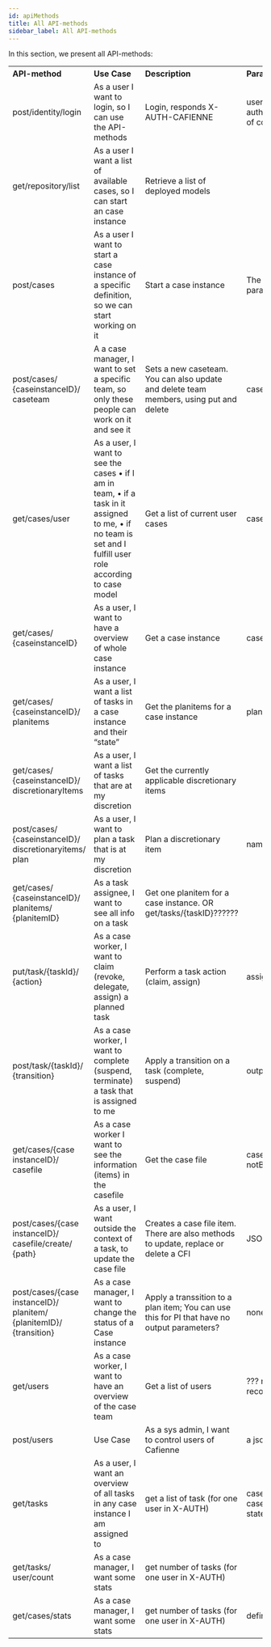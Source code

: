 ```yaml
---
id: apiMethods
title: All API-methods
sidebar_label: All API-methods
---
```


In this section, we present all API-methods:

<table>
  <tr>
    <th style="text-align:left;">API-method</th>
    <th style="text-align:left;">Use Case</th>
    <th style="text-align:left;">Description</th>
    <th style="text-align:left;">Parameters, body</th>
  </tr>
  <tr>
    <td style="text-align:left;">post/identity/login</td>
    <td style="text-align:left;">As a user I want to login, so I can use the API-methods</td>
    <td style="text-align:left;">Login, responds X-AUTH-CAFIENNE</td>
    <td style="text-align:left;">username, password; authentication not needed of course</td>
  </tr>
  <tr>
    <td style="text-align:left;">get/repository/list</td>
    <td style="text-align:left;">As a user I want a list of available cases, so I can start an case instance</td>
    <td style="text-align:left;">Retrieve a list of deployed models</td>
    <td style="text-align:left;"></td>
  </tr>
  <tr>
    <td style="text-align:left;">post/cases</td>
    <td style="text-align:left;">As a user I want to start a case instance of a specific definition, so we can start working on it</td>
    <td style="text-align:left;">Start a case instance</td>
    <td style="text-align:left;">The case model, Input parameter (a CFI)</td>
  </tr>
  <tr>
    <td style="text-align:left;">post/cases/ {caseinstanceID}/ caseteam</td>
    <td style="text-align:left;">A a case manager, I want to set a specific team, so only these people can work on it and see it</td>
    <td style="text-align:left;">Sets a new caseteam. You can also update and delete team members, using put and delete</td>
    <td style="text-align:left;">caseteam</td>
  </tr>
  <tr>
    <td style="text-align:left;">get/cases/user</td>
    <td style="text-align:left;">As a user, I want to see the cases • if I am in team, • if a task in it assigned to me, • if no team is set and I fulfill user role according to case model</td>
    <td style="text-align:left;">Get a list of current user cases</td>
    <td style="text-align:left;">case model definition, state</td>
  </tr>
  <tr>
    <td style="text-align:left;">get/cases/ {caseinstanceID}</td>
    <td style="text-align:left;">As a user, I want to have a overview of whole case instance</td>
    <td style="text-align:left;">Get a case instance</td>
    <td style="text-align:left;">case model definition, state</td>
  </tr>
  <tr>
    <td style="text-align:left;">get/cases/ {caseinstanceID}/ planitems</td>
    <td style="text-align:left;">As a user, I want a list of tasks in a case instance and their “state”</td>
    <td style="text-align:left;">Get the planitems for a case instance</td>
    <td style="text-align:left;">plan item type, state</td>
  </tr>
  <tr>
    <td style="text-align:left;">get/cases/ {caseinstanceID}/ discretionaryItems</td>
    <td style="text-align:left;">As a user, I want a list of tasks that are at my discretion</td>
    <td style="text-align:left;">Get the currently applicable discretionary items</td>
    <td style="text-align:left;"></td>
  </tr>
  <tr>
    <td style="text-align:left;">post/cases/ {caseinstanceID}/ discretionaryitems/ plan</td>
    <td style="text-align:left;">As a user, I want to plan a task that is at my discretion</td>
    <td style="text-align:left;">Plan a discretionary item</td>
    <td style="text-align:left;">name, planitemID, parentID</td>
  </tr>
  <tr>
    <td style="text-align:left;">get/cases/ {caseinstanceID}/ planitems/ {planitemID}</td>
    <td style="text-align:left;">As a task assignee, I want to see all info on a task</td>
    <td style="text-align:left;">Get one planitem for a case instance. OR get/tasks/{taskID}??????</td>
    <td style="text-align:left;"></td>
  </tr>
  <tr>
    <td style="text-align:left;">put/task/{taskId}/ {action}</td>
    <td style="text-align:left;">As a case worker, I want to claim (revoke, delegate, assign) a planned task</td>
    <td style="text-align:left;">Perform a task action (claim, assign)</td>
    <td style="text-align:left;">assignee</td>
  </tr>
  <tr>
    <td style="text-align:left;">post/task/{taskId}/ {transition}</td>
    <td style="text-align:left;">As a case worker, I want to complete (suspend, terminate) a task that is assigned to me</td>
    <td style="text-align:left;">Apply a transition on a task (complete, suspend)</td>
    <td style="text-align:left;">output parameters</td>
  </tr>
  <tr>
    <td style="text-align:left;">get/cases/{case instanceID}/ casefile</td>
    <td style="text-align:left;">As a case worker I want to see the information (items) in the casefile</td>
    <td style="text-align:left;">Get the case file</td>
    <td style="text-align:left;">case file item, notBefore_lastModified_date</td>
  </tr>
  <tr>
    <td style="text-align:left;">post/cases/{case instanceID}/ casefile/create/ {path}</td>
    <td style="text-align:left;">As a user, I want outside the context of a task, to update the case file</td>
    <td style="text-align:left;">Creates a case file item. There are also methods to update, replace or delete a CFI</td>
    <td style="text-align:left;">JSON of the case file item</td>
  </tr>
  <tr>
    <td style="text-align:left;">post/cases/{case instanceID}/ planitem/ {planitemID}/ {transition}</td>
    <td style="text-align:left;">As a case manager, I want to change the status of a Case instance</td>
    <td style="text-align:left;">Apply a transsition to a plan item; You can use this for PI that have no output parameters?</td>
    <td style="text-align:left;">none</td>
  </tr>
  <tr>
    <td style="text-align:left;">get/users</td>
    <td style="text-align:left;">As a case worker, I want to have an overview of the case team</td>
    <td style="text-align:left;">Get a list of users</td>
    <td style="text-align:left;">??? not very recommendable</td>
  </tr>
  <tr>
    <td style="text-align:left;">post/users</td>
    <td style="text-align:left;">Use Case</td>
    <td style="text-align:left;">As a sys admin, I want to control users of Cafienne</td>
    <td style="text-align:left;">a json structure</td>
  </tr>
  <tr>
    <td style="text-align:left;">get/tasks</td>
    <td style="text-align:left;">As a user, I want an overview of all tasks in any case instance I am assigned to</td>
    <td style="text-align:left;">get a list of task (for one user in X-AUTH)</td>
    <td style="text-align:left;">caseinstance, casedefinition, assignee, state, owner, duedate(?)</td>
  </tr>
  <tr>
    <td style="text-align:left;">get/tasks/ user/count</td>
    <td style="text-align:left;">As a case manager, I want some stats</td>
    <td style="text-align:left;">get number of tasks (for one user in X-AUTH)</td>
    <td style="text-align:left;"></td>
  </tr>
  <tr>
    <td style="text-align:left;">get/cases/stats</td>
    <td style="text-align:left;">As a case manager, I want some stats</td>
    <td style="text-align:left;">get number of tasks (for one user in X-AUTH)</td>
    <td style="text-align:left;">definition, state</td>
  </tr>
  
</table>
